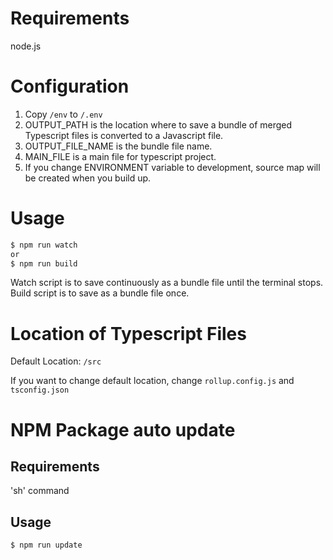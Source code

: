 # Requirements
node.js

# Configuration
1. Copy `/env` to `/.env`
2. OUTPUT_PATH is the location where to save a bundle of merged Typescript files is converted to a Javascript file.
3. OUTPUT_FILE_NAME is the bundle file name.
4. MAIN_FILE is a main file for typescript project.
5. If you change ENVIRONMENT variable to development, source map will be created when you build up.

# Usage
```bash
$ npm run watch
or
$ npm run build
```
Watch script is to save continuously as a bundle file until the terminal stops.
Build script is to save as a bundle file once.

# Location of Typescript Files
Default Location: `/src`

If you want to change default location, change `rollup.config.js` and `tsconfig.json`

# NPM Package auto update
## Requirements
'sh' command

## Usage
```bash
$ npm run update
```